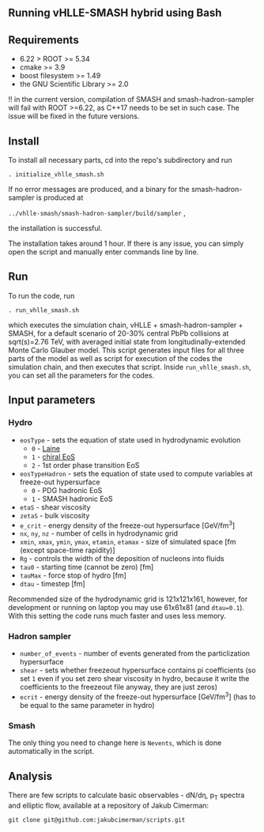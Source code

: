 ## Running vHLLE-SMASH hybrid using Bash

## Requirements
- 6.22 > ROOT >= 5.34
- cmake >= 3.9
- boost filesystem >= 1.49
- the GNU Scientific Library >= 2.0

!! in the current version, compilation of SMASH and smash-hadron-sampler will fail with ROOT >=6.22, as C++17 needs to be set in such case. The issue will be fixed in the future versions.

## Install
To install all necessary parts, cd into the repo's subdirectory and run
```
. initialize_vhlle_smash.sh
```
If no error messages are produced, and a binary for the smash-hadron-sampler is produced at

`../vhlle-smash/smash-hadron-sampler/build/sampler` ,

the installation is successful.

The installation takes around 1 hour. If there is any issue, you can simply open the script and manually enter commands line by line.

## Run
To run the code, run
```
. run_vhlle_smash.sh
```
which executes the simulation chain, vHLLE + smash-hadron-sampler + SMASH, for a default scenario of 20-30% central PbPb collisions at sqrt(s)=2.76 TeV, with averaged initial state from longitudinally-extended Monte Carlo Glauber model.
This script generates input files for all three parts of the model as well as script for execution of the codes the simulation chain, and then executes that script. Inside `run_vhlle_smash.sh`, you can set all the parameters for the codes.

## Input parameters
### Hydro
- `eosType` - sets the equation of state used in hydrodynamic evolution
  - `0` - [Laine](https://arxiv.org/abs/hep-ph/0603048)
  - `1` - [chiral EoS](https://arxiv.org/abs/1009.5239)
  - `2` - 1st order phase transition EoS
- `eosTypeHadron` - sets the equation of state used to compute variables at freeze-out hypersurface
  - `0` - PDG hadronic EoS
  - `1` - SMASH hadronic EoS
- `etaS` - shear viscosity
- `zetaS` - bulk viscosity
- `e_crit` - energy density of the freeze-out hypersurface [GeV/fm<sup>3</sup>]
- `nx`, `ny`, `nz` - number of cells in hydrodynamic grid
- `xmin`, `xmax`, `ymin`, `ymax`, `etamin`, `etamax` - size of simulated space [fm (except space-time rapidity)]
- `Rg` - controls the width of the deposition of nucleons into fluids
- `tau0` - starting time (cannot be zero) [fm]
- `tauMax` - force stop of hydro [fm]
- `dtau` - timestep [fm]

Recommended size of the hydrodynamic grid is 121x121x161, however, for development or running on laptop you may use 61x61x81 (and `dtau=0.1`). With this setting the code runs much faster and uses less memory.

### Hadron sampler
- `number_of_events` - number of events generated from the particlization hypersurface
- `shear` - sets whether freezeout hypersurface contains pi coefficients (so set `1` even if you set zero shear viscosity in hydro, because it write the coefficients to the freezeout file anyway, they are just zeros)
- `ecrit` - energy density of the freeze-out hypersurface [GeV/fm<sup>3</sup>] (has to be equal to the same parameter in hydro)

### Smash
The only thing you need to change here is `Nevents`, which is done automatically in the script. 

## Analysis
There are few scripts to calculate basic observables - dN/dη, p<sub>T</sub> spectra and elliptic flow, available at a repository of Jakub Cimerman:
```
git clone git@github.com:jakubcimerman/scripts.git
```
